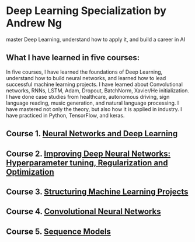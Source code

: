 # Deep Learning Specialization by Andrew Ng
master Deep Learning, understand how to apply it, and build a career in AI

## What I have learned in five courses:
In five courses, I have learned the foundations of Deep Learning, understand how to build neural networks, and learned how to lead successful machine learning projects. I have learned about Convolutional networks, RNNs, LSTM, Adam, Dropout, BatchNorm, Xavier/He initialization. I have done case studies from healthcare, autonomous driving, sign language reading, music generation, and natural language processing. I have mastered not only the theory, but also how it is applied in industry. I have practiced in Python, TensorFlow, and keras.

## Course 1. [Neural Networks and Deep Learning](https://github.com/VenkatVK/DeepLearning-Andrew-Ng/tree/master/Neural%20Networks%20and%20Deep%20Learning)

## Course 2. [Improving Deep Neural Networks: Hyperparameter tuning, Regularization and Optimization](https://github.com/VenkatVK/DeepLearning-Andrew-Ng/tree/master/Improving%20Deep%20Neural%20Networks)

## Course 3. [Structuring Machine Learning Projects](https://github.com/VenkatVK/DeepLearning-Andrew-Ng/tree/master/Structuring%20Machine%20Learning%20Projects)

## Course 4. [Convolutional Neural Networks](https://github.com/VenkatVK/DeepLearning-Andrew-Ng/tree/master/Convolutional%20Neural%20Networks)

## Course 5. [Sequence Models](https://github.com/VenkatVK/DeepLearning-Andrew-Ng/tree/master/Sequence%20Models)
